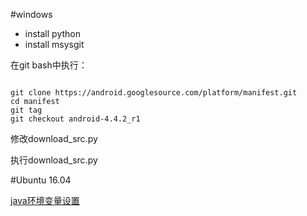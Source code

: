 #windows
* install python
* install msysgit

在git bash中执行：

<pre><code>
git clone https://android.googlesource.com/platform/manifest.git
cd manifest
git tag
git checkout android-4.4.2_r1
</code></pre>
修改download_src.py

执行download_src.py

#Ubuntu 16.04

[java环境变量设置](http://blog.csdn.net/ameyume/article/details/14452245)
